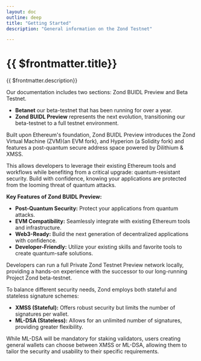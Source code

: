 ```yaml
---
layout: doc
outline: deep
title: "Getting Started"
description: "General information on the Zond Testnet"

---
```


# {{ $frontmatter.title}}


{{ $frontmatter.description}}

Our documentation includes two sections: Zond BUIDL Preview and Beta Testnet. 

- **Betanet** our beta-testnet that has been running for over a year. 
- **Zond BUIDL Preview** represents the next evolution, transitioning our beta-testnet to a full testnet environment.

Built upon Ethereum's foundation, Zond BUIDL Preview introduces the Zond Virtual Machine (ZVM)(an EVM fork), and Hyperion (a Solidity fork) and features a post-quantum secure address space powered by Dilithium & XMSS. 

This allows developers to leverage their existing Ethereum tools and workflows while benefiting from a critical upgrade: quantum-resistant security. Build with confidence, knowing your applications are protected from the looming threat of quantum attacks.

**Key Features of Zond BUIDL Preview:**

*   **Post-Quantum Security:** Protect your applications from quantum attacks.
*   **EVM Compatibility:** Seamlessly integrate with existing Ethereum tools and infrastructure.
*   **Web3-Ready:** Build the next generation of decentralized applications with confidence.
*   **Developer-Friendly:** Utilize your existing skills and favorite tools to create quantum-safe solutions.

Developers can run a full Private Zond Testnet Preview network locally, providing a hands-on experience with the successor to our long-running Project Zond beta-testnet.

To balance different security needs, Zond employs both stateful and stateless signature schemes:

*   **XMSS (Stateful):** Offers robust security but limits the number of signatures per wallet.
*   **ML-DSA (Stateless):** Allows for an unlimited number of signatures, providing greater flexibility.

While ML-DSA will be mandatory for staking validators, users creating general wallets can choose between XMSS or ML-DSA, allowing them to tailor the security and usability to their specific requirements.
